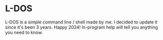 # L-DOS
L-DOS is a simple command line / shell made by me. I decided to update it since it's been 3 years. Happy 2024!
In-program help will tell you anything you need to know.
